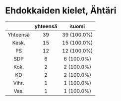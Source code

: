 # Ehdokkaiden kielet, Ähtäri

| |yhteensä|suomi|
|:---:|:---:|:---:|
|Yhteensä|39|39 (100.0%)|
|Kesk.|15|15 (100.0%)|
|PS|12|12 (100.0%)|
|SDP|6|6 (100.0%)|
|Kok.|2|2 (100.0%)|
|KD|2|2 (100.0%)|
|Vihr.|1|1 (100.0%)|
|Vas.|1|1 (100.0%)|

